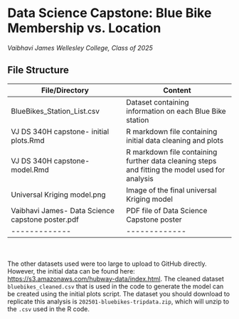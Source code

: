 # Data Science Capstone: Blue Bike Membership vs. Location 
*Vaibhavi James*
*Wellesley College, Class of 2025*

## File Structure

File/Directory | Content
------------- | -------------
BlueBikes_Station_List.csv | Dataset containing information on each Blue Bike station
VJ DS 340H capstone- initial plots.Rmd | R markdown file containing initial data cleaning and plots
VJ DS 340H capstone- model.Rmd | R markdown file containing further data cleaning steps and fitting the model used for analysis
Universal Kriging model.png | Image of the final universal Kriging model
Vaibhavi James- Data Science capstone poster.pdf | PDF file of Data Science Capstone poster 
------------- | -------------
\
\
The other datasets used were too large to upload to GitHub directly. However, the initial data can be found here: https://s3.amazonaws.com/hubway-data/index.html. The cleaned dataset `bluebikes_cleaned.csv` that is used in the code to generate the model can be created using the initial plots script. The dataset you should download to replicate this analysis is `202501-bluebikes-tripdata.zip`, which will unzip to the `.csv` used in the R code.

